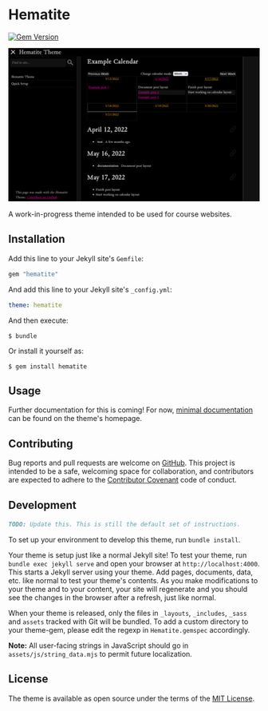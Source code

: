 # Hematite
[![Gem Version](https://badge.fury.io/rb/hematite.svg)](https://badge.fury.io/rb/hematite)

![The dark variant of the Hematite Theme, showing a calendar](./screenshot.png)

A work-in-progress theme intended to be used for course websites.

## Installation

Add this line to your Jekyll site's `Gemfile`:

```ruby
gem "hematite"
```

And add this line to your Jekyll site's `_config.yml`:

```yaml
theme: hematite
```


And then execute:

    $ bundle

Or install it yourself as:

    $ gem install hematite



## Usage

Further documentation for this is coming! For now, [minimal documentation](https://personalizedrefrigerator.github.io/jekyll-hematite-theme/) can be found on the theme's homepage.

## Contributing

Bug reports and pull requests are welcome on [GitHub](https://github.com/personalizedrefrigerator/jekyll-hematite-theme). This project is intended to be a safe, welcoming space for collaboration, and contributors are expected to adhere to the [Contributor Covenant](http://contributor-covenant.org) code of conduct.

## Development

```md
TODO: Update this. This is still the default set of instructions.
```

To set up your environment to develop this theme, run `bundle install`.

Your theme is setup just like a normal Jekyll site! To test your theme, run `bundle exec jekyll serve` and open your browser at `http://localhost:4000`. This starts a Jekyll server using your theme. Add pages, documents, data, etc. like normal to test your theme's contents. As you make modifications to your theme and to your content, your site will regenerate and you should see the changes in the browser after a refresh, just like normal.

When your theme is released, only the files in `_layouts`, `_includes`, `_sass` and `assets` tracked with Git will be bundled.
To add a custom directory to your theme-gem, please edit the regexp in `Hematite.gemspec` accordingly.

**Note:** All user-facing strings in JavaScript should go in `assets/js/string_data.mjs` to permit future localization.

## License

The theme is available as open source under the terms of the [MIT License](https://opensource.org/licenses/MIT).

